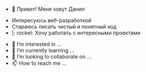 - 👋 Привет! Меня зовут Данил
* Интересуюсь веб-разработкой
* Стараюсь писать чистый и понятный код
* |: rocket: Хочу работать с интересными проектами
- 👀 I’m interested in ...
- 🌱 I’m currently learning ...
- 💞️ I’m looking to collaborate on ...
- 📫 How to reach me ...

<!---
dgash2201/dgash2201 is a ✨ special ✨ repository because its `README.md` (this file) appears on your GitHub profile.
You can click the Preview link to take a look at your changes.
--->
